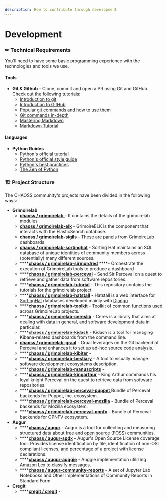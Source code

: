 ```yaml
---
description: How to contribute through development
---
```


# Development

### ✏ Technical Requirements

You'll need to have some basic programming experience with the technologies and tools we use.

#### Tools

* **Git & Github** - Clone, commit and open a PR using Git and GitHub. Check out the following tutorials:
  * [Introduction to git](https://www.freecodecamp.org/news/what-is-git-and-how-to-use-it-c341b049ae61/)
  * [Introduction to GitHub](https://product.hubspot.com/blog/git-and-github-tutorial-for-beginners)
  * [Popular git commands and how to use them](https://rogerdudler.github.io/git-guide/)
  * [Git commands in-depth](https://medium.com/@george.seif94/a-full-tutorial-on-how-to-use-github-88466bac7d42)
  * [Mastering Markdown](https://guides.github.com/features/mastering-markdown/)
  * [Markdown Tutorial](https://www.markdowntutorial.com/)

#### languages

* **Python Guides** 
  * [Python's official tutorial](https://docs.python.org/3/tutorial/index.html)
  * [Python's official style guide](https://www.python.org/dev/peps/pep-0008/)
  * [Python's best practices](https://gist.github.com/sloria/7001839)
  * [The Zen of Python](https://www.python.org/dev/peps/pep-0020/)

### 🏗 Project Structure

The CHAOSS community's projects have been divided in the following ways:

* **Grimoirelab**
  * [**chaoss / grimoirelab** ](https://github.com/chaoss/grimoirelab)**-** It contains the details of the grimoirelab modules
  * [**chaoss / grimoirelab-elk**](https://github.com/chaoss/grimoirelab-elk) - GrimoireELK is the component that interacts with the ElasticSearch database.
  * [**chaoss / grimoirelab-sigils**](https://github.com/chaoss/grimoirelab-sigils) - These are panels from GrimoireLab dashboards
  * [**chaoss / grimoirelab-sortinghat**](https://github.com/chaoss/grimoirelab-sortinghat) - Sorting Hat maintains an SQL database of unique identities of community members across \(potentially\) many different sources.
  * \*\*\*\*[**chaoss / grimoirelab-sirmordred**](https://github.com/chaoss/grimoirelab-sirmordred) ****- Orchestrate the execution of GrimoireLab tools to produce a dashboard
  * \*\*\*\*[**chaoss / grimoirelab-perceval**](https://github.com/chaoss/grimoirelab-perceval) - Send Sir Perceval on a quest to retrieve and gather data from software repositories.
  * \*\*\*\*[**chaoss / grimoirelab-tutorial**](https://github.com/chaoss/grimoirelab-tutorial) -  This repository contains the tutorials for the grimoirelab project
  * \*\*\*\*[**chaoss / grimoirelab-hatstall**](https://github.com/chaoss/grimoirelab-hatstall) **-**  Hatstall is a web interface for [SortingHat](http://github.com/grimoirelab/sortinghat) databases developed mainly with [Django](https://www.djangoproject.com/) 
  * \*\*\*\*[**chaoss / grimoirelab-toolkit**](https://github.com/chaoss/grimoirelab-toolkit) - Toolkit of common functions used across GrimoireLab projects.
  * \*\*\*\*[**chaoss / grimoirelab-cereslib**](https://github.com/chaoss/grimoirelab-cereslib) **-** Ceres is a library that aims at dealing with data in general, and software development data in particular.
  * \*\*\*\*[**chaoss / grimoirelab-kidash**](https://github.com/chaoss/grimoirelab-kidash) - Kidash is a tool for managing Kibana-related dashboards from the command line. 
  * [**chaoss / grimoirelab-graal**](https://github.com/chaoss/grimoirelab-graal) **-** Graal leverages on the Git backend of Perceval and enhances it to set up ad-hoc source code analysis.
  * \*\*\*\*[**chaoss / grimoirelab-kibiter**](https://github.com/chaoss/grimoirelab-kibiter) - 
  * \*\*\*\*[**chaoss / grimoirelab-bestiary**](https://github.com/chaoss/grimoirelab-bestiary) - A tool to visually manage software development ecosystems description.
  * \*\*\*\*[**chaoss / grimoirelab-manuscripts**](https://github.com/chaoss/grimoirelab-manuscripts) - 
  * \*\*\*\*[**chaoss / grimoirelab-kingarthur**](https://github.com/chaoss/grimoirelab-kingarthur) - King Arthur commands his loyal knight Perceval on the quest to retrieve data from software repositories.
  * \*\*\*\*[**chaoss / grimoirelab-perceval-puppet** ](https://github.com/chaoss/grimoirelab-perceval-puppet)Bundle of Perceval backends for Puppet, Inc. ecosystem.
  * \*\*\*\*[**chaoss / grimoirelab-perceval-mozilla**](https://github.com/chaoss/grimoirelab-perceval-mozilla) - Bundle of Perceval backends for Mozilla ecosystem.
  * \*\*\*\*[**chaoss / grimoirelab-perceval-opnfv**](https://github.com/chaoss/grimoirelab-perceval-opnfv) **-** Bundle of Perceval backends for OPNFV ecosystem.
* **Augur**
  * \*\*\*\*[**chaoss / augur**](https://github.com/chaoss/augur) **-**  Augur is a tool for collecting and measuring structured data about [free](https://www.fsf.org/about/) and [open source](https://opensource.org/docs/osd) \(FOSS\) communities.
  * \*\*\*\*[**chaoss / augur-spdx**](https://github.com/chaoss/augur-spdx) **-** Augur's Open Source License coverage tool. Provides license identification by file, identification of non-OSI compliant licenses, and percentage of a project with license declarations.
  * \*\*\*\*[**chaoss / augur-auggie**](https://github.com/chaoss/augur-auggie) **-** Auggie implementation utilizing Amazon Lex to classify messages.
  * \*\*\*\*[**chaoss / augur-community-reports**](https://github.com/chaoss/augur-community-reports) - A set of Jupyter Lab Notebooks and Other Implementations of Community Reports in Standard Form
* **Cregit**
  * \*\*\*\*[**cregit / cregit**](https://github.com/cregit/cregit) **-**

